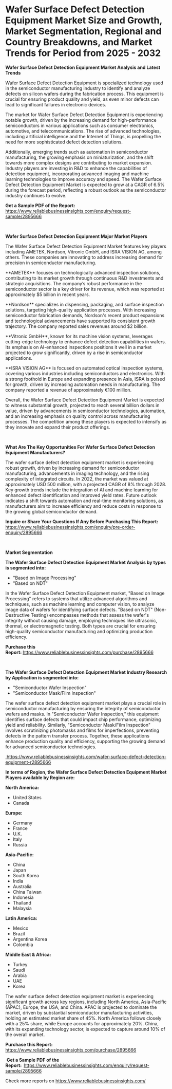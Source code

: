 <p><h1>Wafer Surface Defect Detection Equipment Market Size and Growth, Market Segmentation, Regional and Country Breakdowns, and Market Trends for Period from 2025 -  2032</h1></p><p><strong>Wafer Surface Defect Detection Equipment Market Analysis and Latest Trends</strong></p>
<p><p>Wafer Surface Defect Detection Equipment is specialized technology used in the semiconductor manufacturing industry to identify and analyze defects on silicon wafers during the fabrication process. This equipment is crucial for ensuring product quality and yield, as even minor defects can lead to significant failures in electronic devices. </p><p>The market for Wafer Surface Defect Detection Equipment is experiencing notable growth, driven by the increasing demand for high-performance semiconductors in various applications such as consumer electronics, automotive, and telecommunications. The rise of advanced technologies, including artificial intelligence and the Internet of Things, is propelling the need for more sophisticated defect detection solutions.</p><p>Additionally, emerging trends such as automation in semiconductor manufacturing, the growing emphasis on miniaturization, and the shift towards more complex designs are contributing to market expansion. Industry players are investing in R&D to enhance the capabilities of detection equipment, incorporating advanced imaging and machine learning technologies to improve accuracy and speed. The Wafer Surface Defect Detection Equipment Market is expected to grow at a CAGR of 6.5% during the forecast period, reflecting a robust outlook as the semiconductor industry continues to evolve.</p></p>
<p><strong>Get a Sample PDF of the Report:&nbsp;</strong> <a href="https://www.reliablebusinessinsights.com/enquiry/request-sample/2895666?utm_campaign=3004&utm_medium=2&utm_source=Github&utm_content=ia&utm_term=15032025&utm_id=wafer-surface-defect-detection-equipment">https://www.reliablebusinessinsights.com/enquiry/request-sample/2895666</a></p>
<p>&nbsp;</p>
<p><strong>Wafer Surface Defect Detection Equipment Major Market Players</strong></p>
<p><p>The Wafer Surface Defect Detection Equipment Market features key players including AMETEK, Nordson, Vitronic GmbH, and ISRA VISION AG, among others. These companies are innovating to address increasing demand for precision in semiconductor manufacturing. </p><p>**AMETEK** focuses on technologically advanced inspection solutions, contributing to its market growth through continuous R&D investments and strategic acquisitions. The company’s robust performance in the semiconductor sector is a key driver for its revenue, which was reported at approximately $5 billion in recent years.</p><p>**Nordson** specializes in dispensing, packaging, and surface inspection solutions, targeting high-quality application processes. With increasing semiconductor fabrication demands, Nordson's recent product expansions and technological advancements have supported its consistent growth trajectory. The company reported sales revenues around $2 billion.</p><p>**Vitronic GmbH**, known for its machine vision systems, leverages cutting-edge technology to enhance defect detection capabilities in wafers. Its emphasis on AI-enhanced inspections positions it well in a market projected to grow significantly, driven by a rise in semiconductor applications.</p><p>**ISRA VISION AG** is focused on automated optical inspection systems, covering various industries including semiconductors and electronics. With a strong foothold in Europe and expanding presence in Asia, ISRA is poised for growth, driven by increasing automation needs in manufacturing. The company reported a revenue of approximately €100 million.</p><p>Overall, the Wafer Surface Defect Detection Equipment Market is expected to witness substantial growth, projected to reach several billion dollars in value, driven by advancements in semiconductor technologies, automation, and an increasing emphasis on quality control across manufacturing processes. The competition among these players is expected to intensify as they innovate and expand their product offerings.</p></p>
<p>&nbsp;</p>
<p><strong>What Are The Key Opportunities For Wafer Surface Defect Detection Equipment Manufacturers?</strong></p>
<p><p>The wafer surface defect detection equipment market is experiencing robust growth, driven by increasing demand for semiconductor manufacturing, advancements in imaging technology, and the rising complexity of integrated circuits. In 2022, the market was valued at approximately USD 500 million, with a projected CAGR of 8% through 2028. Key growth trends include the integration of AI and machine learning for enhanced defect identification and improved yield rates. Future outlook indicates a shift towards automation and real-time monitoring solutions, as manufacturers aim to increase efficiency and reduce costs in response to the growing global semiconductor demand.</p></p>
<p><strong>Inquire or Share Your Questions If Any Before Purchasing This Report:</strong> <a href="https://www.reliablebusinessinsights.com/enquiry/pre-order-enquiry/2895666?utm_campaign=3004&utm_medium=2&utm_source=Github&utm_content=ia&utm_term=15032025&utm_id=wafer-surface-defect-detection-equipment">https://www.reliablebusinessinsights.com/enquiry/pre-order-enquiry/2895666</a></p>
<p>&nbsp;</p>
<p><strong>Market Segmentation</strong></p>
<p><strong>The Wafer Surface Defect Detection Equipment Market Analysis by types is segmented into:</strong></p>
<p><ul><li>"Based on Image Processing"</li><li>"Based on NDT"</li></ul></p>
<p><p>In the Wafer Surface Defect Detection Equipment market, "Based on Image Processing" refers to systems that utilize advanced algorithms and techniques, such as machine learning and computer vision, to analyze image data of wafers for identifying surface defects. "Based on NDT" (Non-Destructive Testing) encompasses methods that assess the wafer's integrity without causing damage, employing techniques like ultrasonic, thermal, or electromagnetic testing. Both types are crucial for ensuring high-quality semiconductor manufacturing and optimizing production efficiency.</p></p>
<p><strong>Purchase this Report:&nbsp;</strong><a href="https://www.reliablebusinessinsights.com/purchase/2895666?utm_campaign=3004&utm_medium=2&utm_source=Github&utm_content=ia&utm_term=15032025&utm_id=wafer-surface-defect-detection-equipment">https://www.reliablebusinessinsights.com/purchase/2895666</a></p>
<p>&nbsp;</p>
<p><strong>The Wafer Surface Defect Detection Equipment Market Industry Research by Application is segmented into:</strong></p>
<p><ul><li>"Semiconductor Wafer Inspection"</li><li>"Semiconductor Mask/Film Inspection"</li></ul></p>
<p><p>The wafer surface defect detection equipment market plays a crucial role in semiconductor manufacturing by ensuring the integrity of semiconductor wafers and masks. In "Semiconductor Wafer Inspection," this equipment identifies surface defects that could impact chip performance, optimizing yield and reliability. Similarly, "Semiconductor Mask/Film Inspection" involves scrutinizing photomasks and films for imperfections, preventing defects in the pattern transfer process. Together, these applications enhance production quality and efficiency, supporting the growing demand for advanced semiconductor technologies.</p></p>
<p><a href="https://www.reliablebusinessinsights.com/wafer-surface-defect-detection-equipment-r2895666?utm_campaign=3004&utm_medium=2&utm_source=Github&utm_content=ia&utm_term=15032025&utm_id=wafer-surface-defect-detection-equipment">&nbsp;https://www.reliablebusinessinsights.com/wafer-surface-defect-detection-equipment-r2895666</a></p>
<p><strong>In terms of Region, the Wafer Surface Defect Detection Equipment Market Players available by Region are:</strong></p>
<p>
    <p> <strong> North America: </strong>
        <ul>
            <li>United States</li>
            <li>Canada</li>
        </ul>
        </p> 
    <p> <strong> Europe: </strong>
        <ul>
            <li>Germany</li>
            <li>France</li>
            <li>U.K.</li>
            <li>Italy</li>
            <li>Russia</li>
        </ul>
        </p> 
    <p> <strong> Asia-Pacific: </strong>
        <ul>
            <li>China</li>
            <li>Japan</li>
            <li>South Korea</li>
            <li>India</li>
            <li>Australia</li>
            <li>China Taiwan</li>
            <li>Indonesia</li>
            <li>Thailand</li>
            <li>Malaysia</li>
        </ul>
        </p> 
    <p> <strong> Latin America: </strong>
        <ul>
            <li>Mexico</li>
            <li>Brazil</li>
            <li>Argentina Korea</li>
            <li>Colombia</li>
        </ul>
        </p> 
    <p> <strong> Middle East & Africa: </strong>
        <ul>
            <li>Turkey</li>
            <li>Saudi</li>
            <li>Arabia</li>
            <li>UAE</li>
            <li>Korea</li>
        </ul>
    </p>
    </p>
<p><p>The wafer surface defect detection equipment market is experiencing significant growth across key regions, including North America, Asia-Pacific (APAC), Europe, the USA, and China. APAC is projected to dominate the market, driven by substantial semiconductor manufacturing activities, holding an estimated market share of 45%. North America follows closely with a 25% share, while Europe accounts for approximately 20%. China, with its expanding technology sector, is expected to capture around 10% of the overall market.</p></p>
<p><strong>Purchase this Report: </strong><a href="https://www.reliablebusinessinsights.com/purchase/2895666?utm_campaign=3004&utm_medium=2&utm_source=Github&utm_content=ia&utm_term=15032025&utm_id=wafer-surface-defect-detection-equipment">https://www.reliablebusinessinsights.com/purchase/2895666</a></p>
<p>&nbsp;<strong>Get a Sample PDF of the Report:&nbsp;&nbsp;</strong><a href="https://www.reliablebusinessinsights.com/enquiry/request-sample/2895666?utm_campaign=3004&utm_medium=2&utm_source=Github&utm_content=ia&utm_term=15032025&utm_id=wafer-surface-defect-detection-equipment">https://www.reliablebusinessinsights.com/enquiry/request-sample/2895666</a></p>
<p><strong></strong></p>
<p>Check more reports on <a href="https://www.reliablebusinessinsights.com/?utm_campaign=3004&utm_medium=2&utm_source=Github&utm_content=ia&utm_term=15032025&utm_id=wafer-surface-defect-detection-equipment">https://www.reliablebusinessinsights.com/</a></p>